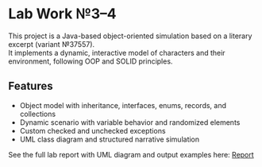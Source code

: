 # Lab Work №3–4

This project is a Java-based object-oriented simulation based on a literary excerpt (variant №37557).  
It implements a dynamic, interactive model of characters and their environment, following OOP and SOLID principles.

## Features

- Object model with inheritance, interfaces, enums, records, and collections
- Dynamic scenario with variable behavior and randomized elements
- Custom checked and unchecked exceptions
- UML class diagram and structured narrative simulation

See the full lab report with UML diagram and output examples here:
[Report](ЛР34_Программирование_Макогон_.pdf)
